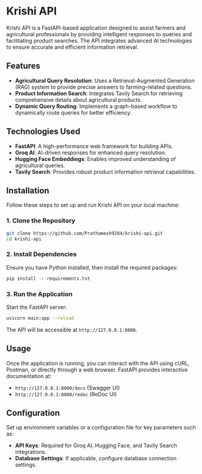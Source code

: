 # Krishi API

Krishi API is a FastAPI-based application designed to assist farmers and agricultural professionals by providing intelligent responses to queries and facilitating product searches. The API integrates advanced AI technologies to ensure accurate and efficient information retrieval.

## Features

- **Agricultural Query Resolution**: Uses a Retrieval-Augmented Generation (RAG) system to provide precise answers to farming-related questions.
- **Product Information Search**: Integrates Tavily Search for retrieving comprehensive details about agricultural products.
- **Dynamic Query Routing**: Implements a graph-based workflow to dynamically route queries for better efficiency.

## Technologies Used

- **FastAPI**: A high-performance web framework for building APIs.
- **Groq AI**: AI-driven responses for enhanced query resolution.
- **Hugging Face Embeddings**: Enables improved understanding of agricultural queries.
- **Tavily Search**: Provides robust product information retrieval capabilities.

## Installation

Follow these steps to set up and run Krishi API on your local machine:

### 1. Clone the Repository
```bash
git clone https://github.com/Prathamesh9284/krishi-api.git
cd krishi-api
```

### 2. Install Dependencies
Ensure you have Python installed, then install the required packages:
```bash
pip install -r requirements.txt
```

### 3. Run the Application
Start the FastAPI server:
```bash
uvicorn main:app --reload
```
The API will be accessible at `http://127.0.0.1:8000`.

## Usage

Once the application is running, you can interact with the API using cURL, Postman, or directly through a web browser. FastAPI provides interactive documentation at:

- `http://127.0.0.1:8000/docs` (Swagger UI)
- `http://127.0.0.1:8000/redoc` (ReDoc UI)

## Configuration

Set up environment variables or a configuration file for key parameters such as:

- **API Keys**: Required for Groq AI, Hugging Face, and Tavily Search integrations.
- **Database Settings**: If applicable, configure database connection settings.
